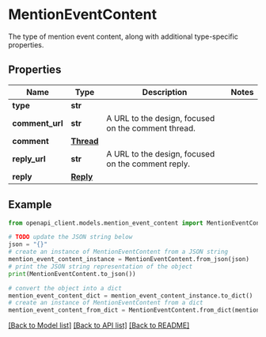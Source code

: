 # MentionEventContent

The type of mention event content, along with additional type-specific properties.

## Properties

Name | Type | Description | Notes
------------ | ------------- | ------------- | -------------
**type** | **str** |  | 
**comment_url** | **str** | A URL to the design, focused on the comment thread. | 
**comment** | [**Thread**](Thread.md) |  | 
**reply_url** | **str** | A URL to the design, focused on the comment reply. | 
**reply** | [**Reply**](Reply.md) |  | 

## Example

```python
from openapi_client.models.mention_event_content import MentionEventContent

# TODO update the JSON string below
json = "{}"
# create an instance of MentionEventContent from a JSON string
mention_event_content_instance = MentionEventContent.from_json(json)
# print the JSON string representation of the object
print(MentionEventContent.to_json())

# convert the object into a dict
mention_event_content_dict = mention_event_content_instance.to_dict()
# create an instance of MentionEventContent from a dict
mention_event_content_from_dict = MentionEventContent.from_dict(mention_event_content_dict)
```
[[Back to Model list]](../README.md#documentation-for-models) [[Back to API list]](../README.md#documentation-for-api-endpoints) [[Back to README]](../README.md)


